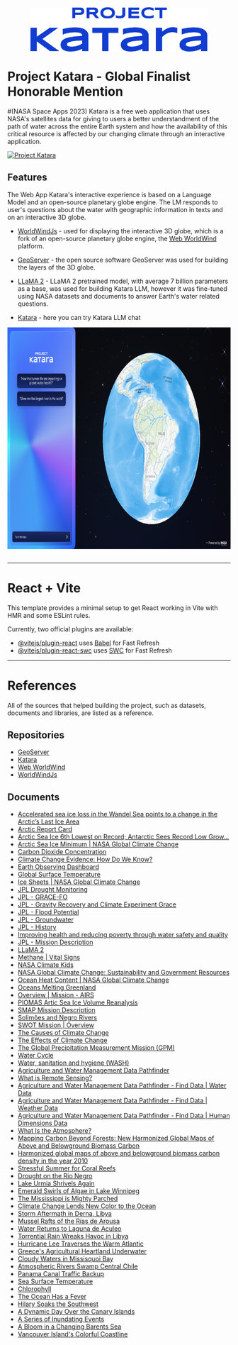 <div style="display:flex;justify-content:center;">
    <img src="./katara.png" height="100" />
</div>

# Project Katara - Global Finalist Honorable Mention 
#(NASA Space Apps 2023)
Katara is a free web application that uses NASA's satellites data for giving to users a better understandment of the path of water across the entire Earth system and how the availability of this critical resource is affected by our changing climate through an interactive application. 

[![Project Katara](https://img.youtube.com/vi/rtFM8AYH_T0/maxresdefault.jpg)](https://www.youtube.com/watch?v=rtFM8AYH_T0 "Project Katara - Full Demonstration")

## Features

The Web App Katara's interactive experience is based on a Language Model and an open-source planetary globe engine. The LM responds to user's questions about the water with geographic information in texts and on an interactive 3D globe. 

- [WorldWindJs](https://github.com/WorldWindEarth/worldwindjs) - used for displaying the interactive 3D globe, which is a fork of an open-source planetary globe engine, the [Web WorldWind](https://worldwind.arc.nasa.gov/web/) platform.

- [GeoServer](https://github.com/project-katara/geoserver) - the open source software GeoServer was used for building the layers of the 3D globe.

- [LLaMA 2](https://huggingface.co/docs/transformers/main/model_doc/llama2) - LLaMA 2 pretrained model, with average 7 billion parameters as a base, was used for building Katara LLM, however it was fine-tuned using NASA datasets and documents to answer Earth's water related questions.

- [Katara](https://huggingface.co/spaces/dkdaniz/katara) - here you can try Katara LLM chat
  
<div style="display:flex;justify-content:center;">
    <img src="./app_img.png" height="500"/>
</div>
</br>

***

# React + Vite
This template provides a minimal setup to get React working in Vite with HMR and some ESLint rules.

Currently, two official plugins are available:

- [@vitejs/plugin-react](https://github.com/vitejs/vite-plugin-react/blob/main/packages/plugin-react/README.md) uses [Babel](https://babeljs.io/) for Fast Refresh
- [@vitejs/plugin-react-swc](https://github.com/vitejs/vite-plugin-react-swc) uses [SWC](https://swc.rs/) for Fast Refresh

***

# References
All of the sources that helped building the project, such as datasets, documents and libraries, are listed as a reference.

## Repositories

- [GeoServer](https://github.com/project-katara/geoserver)
- [Katara](https://huggingface.co/spaces/dkdaniz/katara)
- [Web WorldWind](https://worldwind.arc.nasa.gov/web/)
- [WorldWindJs](https://github.com/WorldWindEarth/worldwindjs)
  
## Documents

- [Accelerated sea ice loss in the Wandel Sea points to a change in the Arctic’s Last Ice Area](https://www.nature.com/articles/s43247-021-00197-5)
- [Arctic Report Card](https://arctic.noaa.gov/Report-card/)
- [Arctic Sea Ice 6th Lowest on Record; Antarctic Sees Record Low Grow...](https://climate.nasa.gov/news/3284/arctic-sea-ice-6th-lowest-on-record-antarctic-sees-record-low-growth/)
- [Arctic Sea Ice Minimum | NASA Global Climate Change](https://climate.nasa.gov/vital-signs/arctic-sea-ice/)
- [Carbon Dioxide Concentration](https://climate.nasa.gov/vital-signs/carbon-dioxide/)
- [Climate Change Evidence: How Do We Know?](https://climate.nasa.gov/evidence/)
- [Earth Observing Dashboard](https://eodashboard.org/explore)
- [Global Surface Temperature](https://climate.nasa.gov/vital-signs/global-temperature/)
- [Ice Sheets | NASA Global Climate Change](https://climate.nasa.gov/vital-signs/ice-sheets/)
- [JPL Drought Monitoring](https://grace.jpl.nasa.gov/applications/drought-monitoring/)
- [JPL - GRACE-FO](https://grace.jpl.nasa.gov/mission/grace-fo/)
- [JPL - Gravity Recovery and Climate Experiment Grace](https://www.jpl.nasa.gov/missions/gravity-recovery-and-climate-experiment-grace)
- [JPL - Flood Potential](https://grace.jpl.nasa.gov/applications/flood-potential/)
- [JPL - Groundwater](https://grace.jpl.nasa.gov/applications/groundwater/)
- [JPL - History](https://www.jpl.nasa.gov/who-we-are/history)
- [Improving health and reducing poverty through water safety and quality](https://www.who.int/activities/improving-water-safety)
- [JPL - Mission Description](https://smap.jpl.nasa.gov/mission/description/)
- [LLaMA 2](https://huggingface.co/docs/transformers/main/model_doc/llama2)
- [Methane | Vital Signs](https://climate.nasa.gov/vital-signs/methane/)
- [NASA Climate Kids](https://climatekids.nasa.gov/carbon/)
- [NASA Global Climate Change: Sustainability and Government Resources](https://climate.nasa.gov/solutions/resources/)
- [Ocean Heat Content | NASA Global Climate Change](https://climate.nasa.gov/vital-signs/ocean-warming/)
- [Oceans Melting Greenland](https://omg.jpl.nasa.gov/)
- [Overview | Mission - AIRS](https://airs.jpl.nasa.gov/mission/overview/)
- [PIOMAS Artic Sea Ice Volume Reanalysis](http://psc.apl.uw.edu/research/projects/arctic-sea-ice-volume-anomaly/)
- [SMAP Mission Description](https://smap.jpl.nasa.gov/mission/why-it-matters/)
- [Solimões and Negro Rivers](https://www.nasa.gov/image-article/solim%C3%B5es-negro-rivers/)
- [SWOT Mission | Overview](https://swot.jpl.nasa.gov/mission/overview/)
- [The Causes of Climate Change](https://climate.nasa.gov/causes/)
- [The Effects of Climate Change](https://climate.nasa.gov/effects/)
- [The Global Precipitation Measurement Mission (GPM)](https://gpm.nasa.gov/missions/GPM)
- [Water Cycle](https://www.nasa.gov/general/water-cycle/.)
- [Water, sanitation and hygiene (WASH)](https://www.who.int/health-topics/water-sanitation-and-hygiene-wash)
- [Agriculture and Water Management Data Pathfinder](https://www.earthdata.nasa.gov/learn/pathfinders/agricultural-and-water-resources-data-pathfinder)
- [What is Remote Sensing?](https://www.earthdata.nasa.gov/learn/backgrounders/remote-sensing)
- [Agriculture and Water Management Data Pathfinder - Find Data | Water Data](https://www.earthdata.nasa.gov/learn/pathfinders/agricultural-and-water-resources-data-pathfinder/find-data#water)
- [Agriculture and Water Management Data Pathfinder - Find Data | Weather Data](https://www.earthdata.nasa.gov/learn/pathfinders/agricultural-and-water-resources-data-pathfinder/find-data#weather)
- [Agriculture and Water Management Data Pathfinder - Find Data | Human Dimensions Data](https://www.earthdata.nasa.gov/learn/pathfinders/agricultural-and-water-resources-data-pathfinder/find-data#human-dimensions)
- [What Is the Atmosphere?](https://scied.ucar.edu/learning-zone/atmosphere/what-is-atmosphere)
- [Mapping Carbon Beyond Forests: New Harmonized Global Maps of Above and Belowground Biomass Carbon](https://www.earthdata.nasa.gov/learn/articles/biomass-carbon-density)
- [Harmonized global maps of above and belowground biomass carbon density in the year 2010](https://www.nature.com/articles/s41597-020-0444-4)
- [Stressful Summer for Coral Reefs](https://earthobservatory.nasa.gov/images/151945/stressful-summer-for-coral-reefs)
- [Drought on the Rio Negro](https://earthobservatory.nasa.gov/images/151961/drought-on-the-rio-negro)
- [Lake Urmia Shrivels Again](https://earthobservatory.nasa.gov/images/151913/lake-urmia-shrivels-again)
- [Emerald Swirls of Algae in Lake Winnipeg](https://earthobservatory.nasa.gov/images/151918/emerald-swirls-of-algae-in-lake-winnipeg)
- [The Mississippi is Mighty Parched](https://earthobservatory.nasa.gov/images/151897/the-mississippi-is-mighty-parched)
- [Climate Change Lends New Color to the Ocean](https://earthobservatory.nasa.gov/images/151894/climate-change-lends-new-color-to-the-ocean)
- [Storm Aftermath in Derna, Libya](https://earthobservatory.nasa.gov/images/151851/storm-aftermath-in-derna-libya)
- [Mussel Rafts of the Rías de Arousa](https://earthobservatory.nasa.gov/images/151746/mussel-rafts-of-the-rias-de-arousa)
- [Water Returns to Laguna de Aculeo](https://earthobservatory.nasa.gov/images/151836/water-returns-to-laguna-de-aculeo)
- [Torrential Rain Wreaks Havoc in Libya](https://earthobservatory.nasa.gov/images/151826/torrential-rain-wreaks-havoc-in-libya)
- [Hurricane Lee Traverses the Warm Atlantic](https://earthobservatory.nasa.gov/images/151822/hurricane-lee-traverses-the-warm-atlantic)
- [Greece's Agricultural Heartland Underwater](https://earthobservatory.nasa.gov/images/151816/greeces-agricultural-heartland-underwater)
- [Cloudy Waters in Missisquoi Bay](https://earthobservatory.nasa.gov/images/151799/cloudy-waters-in-missisquoi-bay)
- [Atmospheric Rivers Swamp Central Chile](https://earthobservatory.nasa.gov/images/151783/atmospheric-rivers-swamp-central-chile)
- [Panama Canal Traffic Backup](https://earthobservatory.nasa.gov/images/151778/panama-canal-traffic-backup)
- [Sea Surface Temperature](https://earthobservatory.nasa.gov/global-maps/MYD28M)
- [Chlorophyll](https://earthobservatory.nasa.gov/global-maps/MY1DMM_CHLORA)
- [The Ocean Has a Fever](https://earthobservatory.nasa.gov/images/151743/the-ocean-has-a-fever)
- [Hilary Soaks the Southwest](https://earthobservatory.nasa.gov/images/151733/hilary-soaks-the-southwest)
- [A Dynamic Day Over the Canary Islands](https://earthobservatory.nasa.gov/images/151711/a-dynamic-day-over-the-canary-islands)
- [A Series of Inundating Events](https://earthobservatory.nasa.gov/images/151664/a-series-of-inundating-events)
- [A Bloom in a Changing Barents Sea](https://earthobservatory.nasa.gov/images/151667/a-bloom-in-a-changing-barents-sea)
- [Vancouver Island's Colorful Coastline](https://earthobservatory.nasa.gov/images/151650/vancouver-islands-colorful-coastline)
